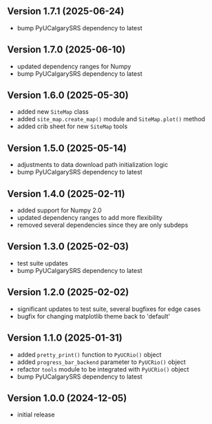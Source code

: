 Version 1.7.1 (2025-06-24)
-------------------
- bump PyUCalgarySRS dependency to latest


Version 1.7.0 (2025-06-10)
-------------------
- updated dependency ranges for Numpy
- bump PyUCalgarySRS dependency to latest


Version 1.6.0 (2025-05-30)
-------------------
- added new `SiteMap` class
- added `site_map.create_map()` module and `SiteMap.plot()` method
- added crib sheet for new `SiteMap` tools


Version 1.5.0 (2025-05-14)
-------------------
- adjustments to data download path initialization logic
- bump PyUCalgarySRS dependency to latest


Version 1.4.0 (2025-02-11)
-------------------
- added support for Numpy 2.0
- updated dependency ranges to add more flexibility
- removed several dependencies since they are only subdeps


Version 1.3.0 (2025-02-03)
-------------------
- test suite updates
- bump PyUCalgarySRS dependency to latest


Version 1.2.0 (2025-02-02)
-------------------
- significant updates to test suite, several bugfixes for edge cases
- bugfix for changing matplotlib theme back to 'default'


Version 1.1.0 (2025-01-31)
-------------------
- added `pretty_print()` function to `PyUCRio()` object
- added `progress_bar_backend` parameter to `PyUCRio()` object
- refactor `tools` module to be integrated with `PyUCRio()` object
- bump PyUCalgarySRS dependency to latest


Version 1.0.0 (2024-12-05)
-------------------  
- initial release

